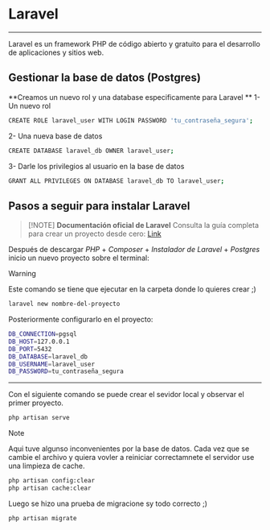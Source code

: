 # Laravel
----
Laravel es un framework PHP de código abierto y gratuito para el desarrollo de aplicaciones y sitios web.

## Gestionar la base de datos (Postgres)
**Creamos un nuevo rol y una database especificamente para Laravel **
1- Un nuevo rol
```bash
CREATE ROLE laravel_user WITH LOGIN PASSWORD 'tu_contraseña_segura';
```

2- Una nueva base de datos
```bash
CREATE DATABASE laravel_db OWNER laravel_user;
```

3- Darle los privilegios al usuario en la base de datos
```bash
GRANT ALL PRIVILEGES ON DATABASE laravel_db TO laravel_user;
```

## Pasos a seguir para instalar Laravel  
> [!NOTE] **Documentación oficial de Laravel**
> Consulta la guía completa para crear un proyecto desde cero:
> [Link](https://laravel.com/docs/12.x#creating-a-laravel-project)

Después de descargar *PHP* + *Composer* + *Instalador de Laravel* + *Postgres* inicio un nuevo proyecto sobre el terminal:

> [!WARNING]
> Este comando se tiene que ejecutar en la carpeta donde lo quieres crear ;)

```bash
laravel new nombre-del-proyecto
```

Posteriormente configurarlo en el proyecto:

```bash
DB_CONNECTION=pgsql
DB_HOST=127.0.0.1
DB_PORT=5432
DB_DATABASE=laravel_db
DB_USERNAME=laravel_user
DB_PASSWORD=tu_contraseña_segura
```
---
Con el siguiente comando se puede crear el sevidor local y observar el primer proyecto.
```bash
php artisan serve
```

> [!NOTE]
> Aqui tuve algunso inconvenientes por la base de datos. Cada vez que se cambie el archivo y quiera vovler a reiniciar correctamnete el servidor use una limpieza de cache.

```bash
php artisan config:clear
php artisan cache:clear

```
Luego se hizo una prueba de migracione sy todo correcto ;)
```bash
php artisan migrate
```

